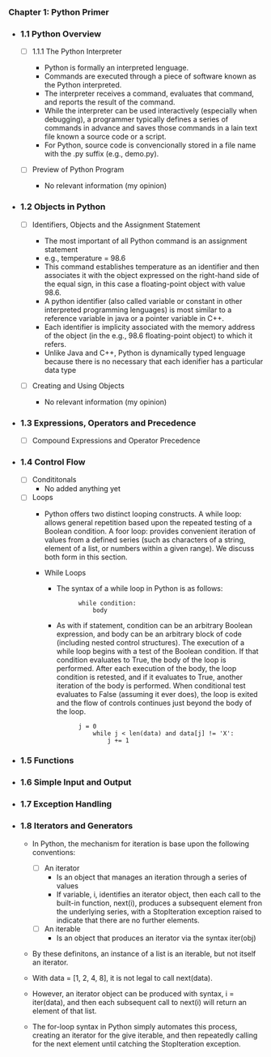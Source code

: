 
### Chapter 1: Python Primer

- ### 1.1 Python Overview

    - [ ] 1.1.1 The Python Interpreter
        - Python is formally an interpreted lenguage.
        - Commands are executed through a piece of software known as the Python interpreted.
        - The interpreter receives a command, evaluates that command, and reports the result of the command.
        - While the interpreter can be used interactively (especially when debugging), a programmer typically defines a series of commands in advance and saves those commands in a lain text file known a source code or a script.
        - For Python, source code is convencionally stored in a file name with the .py suffix (e.g., demo.py).

    - [ ] Preview of Python Program
        - No relevant information (my opinion)

- ### 1.2 Objects in Python
        
    - [ ] Identifiers, Objects and the Assignment Statement
        - The most important of all Python command is an assignment statement
        - e.g., temperature = 98.6
        - This command establishes temperature as an identifier and then associates it with the object expressed on the right-hand side of the equal sign, in this case a floating-point object with value 98.6.
        - A python identifier (also called variable or constant in other interpreted programming lenguages) is most similar to a reference variable in java or a pointer variable in C++.
        - Each identifier is implicity associated with the memory address of the object (in the e.g., 98.6 floating-point object) to which it refers.
        - Unlike Java and C++, Python is dynamically typed lenguage because there is no necessary that each idenifier has a particular data type
        
    - [ ] Creating and Using Objects
        - No relevant information (my opinion)


- ### 1.3 Expressions, Operators and Precedence
        
    - [ ] Compound Expressions and Operator Precedence


- ### 1.4 Control Flow
        
    - [ ] Condititonals
        - No added anything yet
    - [ ] Loops
        - Python offers two distinct looping constructs. A while loop: allows general repetition based upon the repeated testing of a Boolean condition. A foor loop: provides convenient iteration of values from a defined series (such as characters of a string, element of a list, or numbers within a given range). We discuss both form in this section.

        - While Loops
            - The syntax of a while loop in Python is as follows:
            
                        while condition:
                            body

            - As with if statement, condition can be an arbitrary Boolean expression, and body can be an arbitrary block of code (including nested control structures). The execution of a while loop begins with a test of the Boolean condition. If that condition evaluates to True, the body of the loop is performed. After each execution of the body, the loop condition is retested, and if it evaluates to True, another iteration of the body is performed. When conditional test evaluates to False (assuming it ever does), the loop is exited and the flow of controls continues just beyond the body of the loop.

                        j = 0
                            while j < len(data) and data[j] != 'X':
                                j += 1

- ### 1.5 Functions
- ### 1.6 Simple Input and Output
- ### 1.7 Exception Handling

- ### 1.8 Iterators and Generators
    - In Python, the mechanism for iteration is base upon the following conventions:

        - [ ] An iterator
            - Is an object that manages an iteration through a series of values
            - If variable, i, identifies an iterator object, then each call to the built-in function, next(i), produces a subsequent element fron the underlying series, with a StopIteration exception raised to indicate that there are no further elements.
        - [ ] An iterable
            - Is an object that produces an iterator via the syntax iter(obj)

    - By these definitons, an instance of a list is an iterable, but not itself an iterator.
    - With data = [1, 2, 4, 8], it is not legal to call next(data).
    - However, an iterator object can be produced with syntax, i = iter(data), and then each subsequent call to next(i) will return an element of that list.
    - The for-loop syntax in Python simply automates this process, creating an iterator for the give iterable, and then repeatedly calling for the next element until catching the StopIteration exception.
